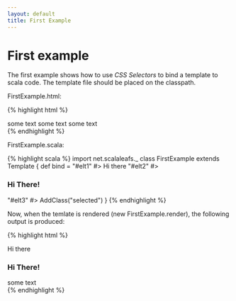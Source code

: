 ```yaml
---
layout: default
title: First Example
---
```

# First example

The first example shows how to use *CSS Selectors* to bind a template to scala code. The template file should be placed on the classpath.

FirstExample.html:

{% highlight html %}
<div>
  <span id="elt1">some text</span>
  <span id="elt2">some text</span>
  <span id="elt3">some text</span>
</div>
{% endhighlight %}

FirstExample.scala:

{% highlight scala %}
import net.scalaleafs._
class FirstExample extends Template {
  def bind = 
    "#elt1" #> Hi there
    "#elt2" #> <h3>Hi There!</h3>
    "#elt3" #> AddClass("selected")
}
{% endhighlight %}

Now, when the temlate is rendered (new FirstExample.render), the following output is produced:

{% highlight html %}
<div>
  Hi there
  <h3>Hi There!</h3>
  <span id="elt3" class="selected">some text</span>
</div>
{% endhighlight %}
